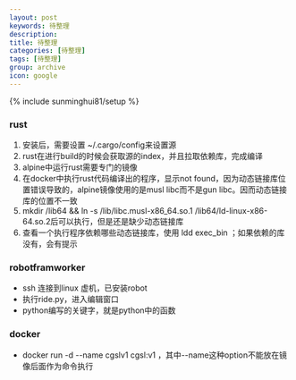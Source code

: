 ```yaml
---
layout: post
keywords: 待整理
description: 
title: 待整理
categories: [待整理]
tags: [待整理]
group: archive
icon: google
---
```


{% include sunminghui81/setup %}

### rust
1. 安装后，需要设置 ~/.cargo/config来设置源
2. rust在进行build的时候会获取源的index，并且拉取依赖库，完成编译
3. alpine中运行rust需要专门的镜像
4. 在docker中执行rust代码编译出的程序，显示not found，因为动态链接库位置错误导致的，alpine镜像使用的是musl libc而不是gun libc。因而动态链接库的位置不一致
5. mkdir /lib64 && ln -s /lib/libc.musl-x86_64.so.1 /lib64/ld-linux-x86-64.so.2后可以执行，但是还是缺少动态链接库
6. 查看一个执行程序依赖哪些动态链接库，使用 ldd exec_bin ；如果依赖的库没有，会有提示

### robotframworker
- ssh 连接到linux 虚机，已安装robot
- 执行ride.py，进入编辑窗口
- python编写的关键字，就是python中的函数

### docker
- docker run -d --name cgslv1 cgsl:v1 ，其中--name这种option不能放在镜像后面作为命令执行
